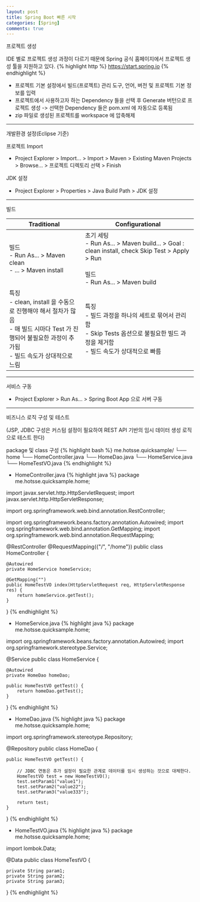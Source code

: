 ```yaml
---
layout: post
title: Spring Boot 빠른 시작
categories: [Spring]
comments: true
---
```


프로젝트 생성

IDE 별로 프로젝트 생성 과정이 다르기 때문에 Spring 공식 홈페이지에서 프로젝트 생성 툴을 지원하고 있다.
{% highlight http %}
https://start.spring.io
{% endhighlight %}

- 프로젝트 기본 설정에서 빌드(프로젝트) 관리 도구, 언어, 버전 및 프로젝트 기본 정보를 입력
- 프로젝트에서 사용하고자 하는 Dependency 들을 선택 후 Generate 버턴으로 프로젝트 생성 -> 선택한 Dependency 들은 pom.xml 에 자동으로 등록됨
- zip 파일로 생성된 프로젝트를 workspace 에 압축해제

-------------

개발환경 설정(Eclipse 기준)

프로젝트 Import
- Project Explorer > Import... > Import > Maven > Existing Maven Projects > Browse... > 프로젝트 디렉토리 선택 > Finish

JDK 설정
- Project Explorer > Properties > Java Build Path > JDK 설정

-------------

빌드

|Traditional|Configurational|
|------------------------------|------------------------------|
|빌드<br>- Run As... > Maven clean<br>- ... > Maven install|초기 세팅<br>- Run As... > Maven build... > Goal : clean install, check Skip Test > Apply > Run<br><br>빌드<br>- Run As... > Maven build|
|특징<br>- clean, install 을 수동으로 진행해야 해서 절차가 많음<br>- 매 빌드 시마다 Test 가 진행되어 불필요한 과정이 추가됨<br>- 빌드 속도가 상대적으로 느림|특징<br>- 빌드 과정을 하나의 세트로 묶어서 관리함<br>- Skip Tests 옵션으로 불필요한 빌드 과정을 제거함<br>- 빌드 속도가 상대적으로 빠름|

-------------

서비스 구동

- Project Explorer > Run As... > Spring Boot App 으로 서버 구동

-------------

비즈니스 로직 구성 및 테스트

(JSP, JDBC 구성은 커스텀 설정이 필요하여 REST API 기반의 임시 데이터 생성 로직으로 테스트 한다)

package 및 class 구성
{% highlight bash %}
me.hotsse.quicksample/
└── home
    └── HomeController.java
    └── HomeDao.java
    └── HomeService.java
    └── HomeTestVO.java
{% endhighlight %}

- HomeController.java
{% highlight java %}
package me.hotsse.quicksample.home;

import javax.servlet.http.HttpServletRequest;
import javax.servlet.http.HttpServletResponse;
 
import org.springframework.web.bind.annotation.RestController;
 
import org.springframework.beans.factory.annotation.Autowired;
import org.springframework.web.bind.annotation.GetMapping;
import org.springframework.web.bind.annotation.RequestMapping;
 
@RestController
@RequestMapping({"/", "/home"})
public class HomeController {
     
    @Autowired
    private HomeService homeService;
 
    @GetMapping("")
    public HomeTestVO index(HttpServletRequest req, HttpServletResponse res) {
        return homeService.getTest();
    }     
}
{% endhighlight %}

- HomeService.java
{% highlight java %}
package me.hotsse.quicksample.home;
 
import org.springframework.beans.factory.annotation.Autowired;
import org.springframework.stereotype.Service;
 
@Service
public class HomeService {
 
    @Autowired
    private HomeDao homeDao;
     
    public HomeTestVO getTest() {
        return homeDao.getTest();
    }     
}
{% endhighlight %}

- HomeDao.java
{% highlight java %}
package me.hotsse.quicksample.home;
 
import org.springframework.stereotype.Repository;
 
@Repository
public class HomeDao {
 
    public HomeTestVO getTest() {
         
        // JDBC 연동은 추가 설정이 필요한 관계로 데이터를 임시 생성하는 것으로 대체한다.
        HomeTestVO test = new HomeTestVO();
        test.setParam1("value1");
        test.setParam2("value22");
        test.setParam3("value333");
         
        return test;
    }
}
{% endhighlight %}

- HomeTestVO.java
{% highlight java %}
package me.hotsse.quicksample.home;

import lombok.Data;

@Data
public class HomeTestVO {

    private String param1;
    private String param2;
    private String param3;
}
{% endhighlight %}
